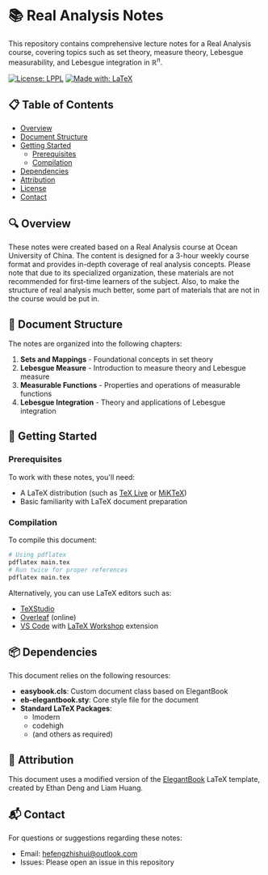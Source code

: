 # 📚 Real Analysis Notes

This repository contains comprehensive lecture notes for a Real Analysis course, covering topics such as set theory, measure theory, Lebesgue measurability, and Lebesgue integration in $\mathbb{R}^n$.

[![License: LPPL](https://img.shields.io/badge/License-LPPL%20v1.3c-blue.svg)](https://www.latex-project.org/lppl/lppl-1-3c/)
[![Made with: LaTeX](https://img.shields.io/badge/Made%20with-LaTeX-1f425f.svg)](https://www.latex-project.org/)

## 📋 Table of Contents
- [Overview](#overview)
- [Document Structure](#document-structure)
- [Getting Started](#getting-started)
  - [Prerequisites](#prerequisites)
  - [Compilation](#compilation)
- [Dependencies](#dependencies)
- [Attribution](#attribution)
- [License](#license)
- [Contact](#contact)

## 🔍 Overview

These notes were created based on a Real Analysis course at Ocean University of China. The content is designed for a 3-hour weekly course format and provides in-depth coverage of real analysis concepts. Please note that due to its specialized organization, these materials are not recommended for first-time learners of the subject. Also, to make the structure of real analysis much better, some part of materials that are not in the course would be put in.

## 📑 Document Structure

The notes are organized into the following chapters:

1. **Sets and Mappings** - Foundational concepts in set theory
2. **Lebesgue Measure** - Introduction to measure theory and Lebesgue measure
3. **Measurable Functions** - Properties and operations of measurable functions
4. **Lebesgue Integration** - Theory and applications of Lebesgue integration

## 🚀 Getting Started

### Prerequisites

To work with these notes, you'll need:
- A LaTeX distribution (such as [TeX Live](https://tug.org/texlive/) or [MiKTeX](https://miktex.org/))
- Basic familiarity with LaTeX document preparation

### Compilation

To compile this document:

```bash
# Using pdflatex
pdflatex main.tex
# Run twice for proper references
pdflatex main.tex
```

Alternatively, you can use LaTeX editors such as:
- [TeXStudio](https://www.texstudio.org/)
- [Overleaf](https://www.overleaf.com/) (online)
- [VS Code](https://code.visualstudio.com/) with [LaTeX Workshop](https://marketplace.visualstudio.com/items?itemName=James-Yu.latex-workshop) extension

## 📦 Dependencies

This document relies on the following resources:

- **easybook.cls**: Custom document class based on ElegantBook
- **eb-elegantbook.sty**: Core style file for the document
- **Standard LaTeX Packages**:
  - lmodern
  - codehigh
  - (and others as required)

## 👏 Attribution

This document uses a modified version of the [ElegantBook](https://github.com/ElegantLaTeX/ElegantBook) LaTeX template, created by Ethan Deng and Liam Huang.

## 📬 Contact

For questions or suggestions regarding these notes:
- Email: hefengzhishui@outlook.com
- Issues: Please open an issue in this repository